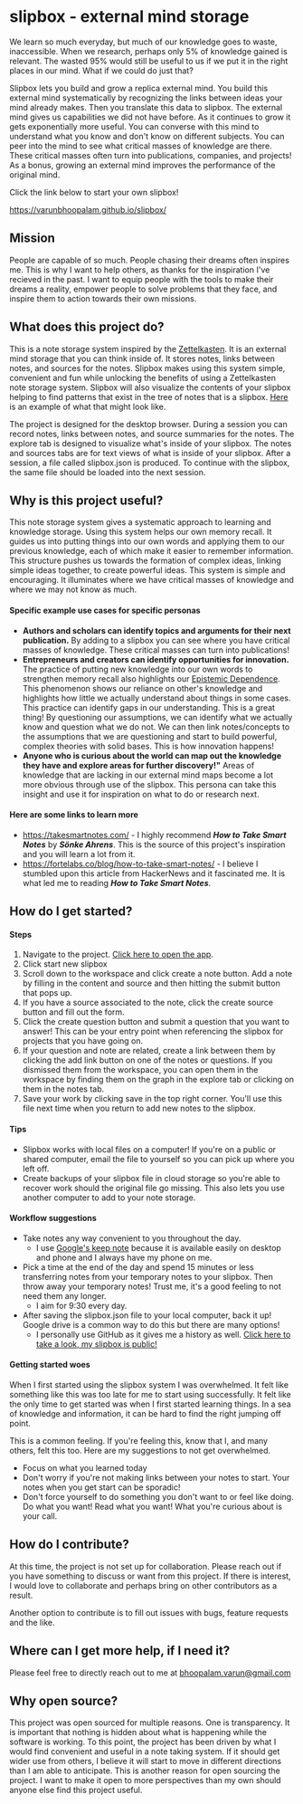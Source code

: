 # slipbox - external mind storage
We learn so much everyday, but much of our knowledge goes to waste, inaccessible. When we research, perhaps only 5% of knowledge gained is relevant. The wasted 95% would still be useful to us if we put it in the right places in our mind. What if we could do just that?

Slipbox lets you build and grow a replica external mind. You build this external mind systematically by recognizing the links between ideas your mind already makes. Then you translate this data to slipbox. The external mind gives us capabilities we did not have before. As it continues to grow it gets exponentially more useful. You can converse with this mind to understand what you know and don't know on different subjects. You can peer into the mind to see what critical masses of knowledge are there. These critical masses often turn into publications, companies, and projects! As a bonus, growing an external mind improves the performance of the original mind.


Click the link below to start your own slipbox!

https://varunbhoopalam.github.io/slipbox/

## Mission
People are capable of so much. People chasing their dreams often inspires me. This is why I want to help others, as thanks for the inspiration I've recieved in the past. I want to equip people with the tools to make their dreams a reality, empower people to solve problems that they face, and inspire them to action towards their own missions.

## What does this project do?
This is a note storage system inspired by the [Zettelkasten](https://en.wikipedia.org/wiki/Zettelkasten). It is an external mind storage that you can think inside of. It stores notes, links between notes, and sources for the notes. Slipbox makes using this system simple, convenient and fun while unlocking the benefits of using a Zettelkasten note storage system. Slipbox will also visualize the contents of your slipbox helping to find patterns that exist in the tree of notes that is a slipbox. [Here](https://observablehq.com/@d3/force-directed-graph) is an example of what that might look like. 

The project is designed for the desktop browser. During a session you can record notes, links between notes, and source summaries for the notes. The explore tab is designed to visualize what's inside of your slipbox. The notes and sources tabs are for text views of what is inside of your slipbox. After a session, a file called slipbox.json is produced. To continue with the slipbox, the same file should be loaded into the next session.

## Why is this project useful?
This note storage system gives a systematic approach to learning and knowledge storage. Using this system helps our own memory recall. It guides us into putting things into our own words and applying them to our previous knowledge, each of which make it easier to remember information. This structure pushes us towards the formation of complex ideas, linking simple ideas together, to create powerful ideas. This system is simple and encouraging. It illuminates where we have critical masses of knowledge and where we may not know as much.

#### Specific example use cases for specific personas
- **Authors and scholars can identify topics and arguments for their next publication.** By adding to a slipbox you can see where you have critical masses of knowledge. These critical masses can turn into publications!
- **Entrepreneurs and creators can identify opportunities for innovation.** The practice of putting new knowledge into our own words to strengthen memory recall also highlights our [Epistemic Dependence](https://msu.edu/~orourk51/860-Phil/Handouts/Readings/Hardwig-EpistemicDependence-JPhil-1985.pdf). This phenomenon shows our reliance on other's knowledge and highlights how little we actually understand about things in some cases. This practice can identify gaps in our understanding. This is a great thing! By questioning our assumptions, we can identify what we actually know and question what we do not. We can then link notes/concepts to the assumptions that we are questioning and start to build powerful, complex theories with solid bases. This is how innovation happens!
- **Anyone who is curious about the world can map out the knowledge they have and explore areas for further discovery!"** Areas of knowledge that are lacking in our external mind maps become a lot more obvious through use of the slipbox. This persona can take this insight and use it for inspiration on what to do or research next.

#### Here are some links to learn more
- https://takesmartnotes.com/ - I highly recommend ***How to Take Smart Notes*** by ***Sönke Ahrens***. This is the source of this project's inspiration and you will learn a lot from it.
- https://fortelabs.co/blog/how-to-take-smart-notes/ - I believe I stumbled upon this article from HackerNews and it fascinated me. It is what led me to reading ***How to Take Smart Notes***.

## How do I get started?

#### Steps
1. Navigate to the project. [Click here to open the app](https://varunbhoopalam.github.io/slipbox/).
2. Click start new slipbox
3. Scroll down to the workspace and click create a note button. Add a note by filling in the content and source and then hitting the submit button that pops up.
4. If you have a source associated to the note, click the create source button and fill out the form.
5. Click the create question button and submit a question that you want to answer! This can be your entry point when referencing the slipbox for projects that you have going on.
6. If your question and note are related, create a link between them by clicking the add link button on one of the notes or questions. If you dismissed them from the workspace, you can open them in the workspace by finding them on the graph in the explore tab or clicking on them in the notes tab.
7. Save your work by clicking save in the top right corner. You'll use this file next time when you return to add new notes to the slipbox.

#### Tips
- Slipbox works with local files on a computer! If you're on a public or shared computer, email the file to yourself so you can pick up where you left off.
- Create backups of your slipbox file in cloud storage so you're able to recover work should the original file go missing. This also lets you use another computer to add to your note storage.

#### Workflow suggestions
- Take notes any way convenient to you throughout the day.
  - I use [Google's keep note](keep.google.com) because it is available easily on desktop and phone and I always have my phone on me.
- Pick a time at the end of the day and spend 15 minutes or less transferring notes from your temporary notes to your slipbox. Then throw away your temporary notes! Trust me, it's a good feeling to not need them any longer.
  - I aim for 9:30 every day.
- After saving the slipbox.json file to your local computer, back it up! Google drive is a common way to do this but there are many options!
  - I personally use GitHub as it gives me a history as well. [Click here to take a look, my slipbox is public!](https://github.com/varunbhoopalam/varunbhoopalam.github.io/blob/master/slipbox.json) 

#### Getting started woes
When I first started using the slipbox system I was overwhelmed. It felt like something like this was too late for me to start using successfully. It felt like the only time to get started was when I first started learning things. In a sea of knowledge and information, it can be hard to find the right jumping off point.

This is a common feeling. If you're feeling this, know that I, and many others, felt this too. Here are my suggestions to not get overwhelmed.
- Focus on what you learned today
- Don't worry if you're not making links between your notes to start. Your notes when you get start can be sporadic!
- Don't force yourself to do something you don't want to or feel like doing. Do what you want! Read what you want! What you're curious about is your call.

## How do I contribute?
At this time, the project is not set up for collaboration. Please reach out if you have something to discuss or want from this project. If there is interest, I would love to collaborate and perhaps bring on other contributors as a result. 

Another option to contribute is to fill out issues with bugs, feature requests and the like.

## Where can I get more help, if I need it?
Please feel free to directly reach out to me at bhoopalam.varun@gmail.com

## Why open source?

This project was open sourced for multiple reasons. One is transparency. It is important that nothing is hidden about what is happening while the software is working. To this point, the project has been driven by what I would find convenient and useful in a note taking system. If it should get wider use from others, I believe it will start to move in different directions than I am able to anticipate. This is another reason for open sourcing the project. I want to make it open to more perspectives than my own should anyone else find this project useful.
